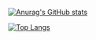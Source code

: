 [![Anurag's GitHub stats](https://github-readme-stats.vercel.app/api?username=gustavoLadchuk)](https://github.com/gustavoLadchuk/github-readme-stats)

[![Top Langs](https://github-readme-stats.vercel.app/api/top-langs/?username=gustavoLadchuk&layout=donut)](https://github.com/gustavoLadchuk/github-readme-stats)
